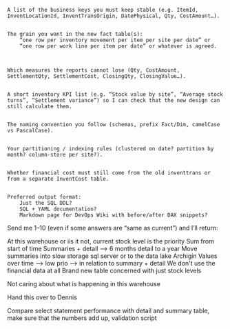     A list of the business keys you must keep stable (e.g. ItemId, InventLocationId, InventTransOrigin, DatePhysical, Qty, CostAmount…). 
     

    The grain you want in the new fact table(s):   
        “one row per inventory movement per item per site per date” or  
        “one row per work line per item per date” or whatever is agreed.
         
     

    Which measures the reports cannot lose (Qty, CostAmount, SettlementQty, SettlementCost, ClosingQty, ClosingValue…). 
     

    A short inventory KPI list (e.g. “Stock value by site”, “Average stock turns”, “Settlement variance”) so I can check that the new design can still calculate them. 
     

    The naming convention you follow (schemas, prefix Fact/Dim, camelCase vs PascalCase). 
     

    Your partitioning / indexing rules (clustered on date? partition by month? column-store per site?). 
     

    Whether financial cost must still come from the old inventtrans or from a separate InventCost table. 
     

    Preferred output format:   
        Just the SQL DDL?  
        SQL + YAML documentation?  
        Markdown page for DevOps Wiki with before/after DAX snippets?
         
     

Send me 1–10 (even if some answers are “same as current”) and I’ll return: 


At this warehouse or iis it not, current stock level is the priority
Sum from start of time
Summaries + detail --> 6 months detail to a year
Move summaries into slow storage sql server or to the data lake
Archigin
Values over time --> low prio --> in relation to summary + detail
We don't use the financial data at all
Brand new table concerned with just stock levels


Not caring about what is happening in this warehouse


Hand this over to Dennis


Compare select statement performance with detail and summary table, make sure that the numbers add up, validation script

